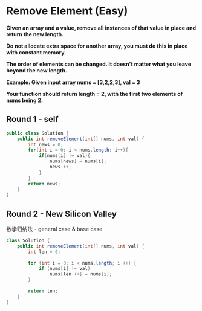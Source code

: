# Remove Element (Easy)

**Given an array and a value, remove all instances of that value in place and return the new length.**

**Do not allocate extra space for another array, you must do this in place with constant memory.**

**The order of elements can be changed. It doesn't matter what you leave beyond the new length.**

**Example:
Given input array nums = [3,2,2,3], val = 3**

**Your function should return length = 2, with the first two elements of nums being 2.**

## Round 1 - self
```java
public class Solution {
    public int removeElement(int[] nums, int val) {
        int news = 0;
        for(int i = 0; i < nums.length; i++){
            if(nums[i] != val){
                nums[news] = nums[i];
                news ++;
            }
        }
        return news;
    }
}
```

## Round 2 - New Silicon Valley

数学归纳法 - general case & base case

```java
class Solution {
    public int removeElement(int[] nums, int val) {
        int len = 0;
        
        for (int i = 0; i < nums.length; i ++) {
            if (nums[i] != val)
                nums[len ++] = nums[i];
        }        
        
        return len;
    }
}
```
